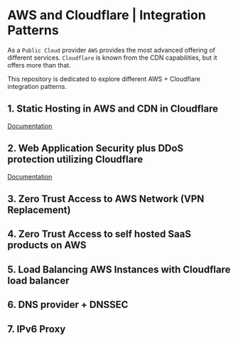 # AWS and Cloudflare | Integration Patterns
As a `Public Cloud` provider `AWS` provides the most advanced offering of different services. `Cloudflare` is known from the CDN capabilities, but it offers more than that.

This repository is dedicated to explore different AWS + Cloudflare integration patterns.

## 1. Static Hosting in AWS and CDN in Cloudflare
[Documentation](./docs/cloudflare-cdn-aws-s3/cloudflare-cdn-aws-hosting.md)

## 2. Web Application Security plus DDoS protection utilizing Cloudflare
[Documentation](./docs/cloudflare-web-app-security/cloudflare-web-app-security.md)

## 3. Zero Trust Access to AWS Network (VPN Replacement)

## 4. Zero Trust Access to self hosted SaaS products on AWS

## 5. Load Balancing AWS Instances with Cloudflare load balancer

## 6. DNS provider + DNSSEC

## 7. IPv6 Proxy